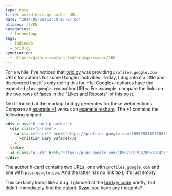 ```yaml
---
type: note
title: weird brid.gy author URLs
date: "2014-05-28T13:50:27-07:00"
aliases: /t/KN
categories:
  - technology
tags:
  - indieweb
  - brid.gy
syndication:
  - https://github.com/snarfed/bridgy/issues/160
---
```


For a while, I've noticed that [brid.gy][] was providing `profiles.google.com` URLs for authors for some Google+
activities. Today, I dug into it a little and discovered that it's only doing this for +1s; Google+ reshares have the
expected `plus.google.com` author URLs. For example, compare the links on the two rows of faces in the "Likes and
Reposts" of [this post][].

Next I looked at the markup brid.gy generates for these webmentions. Compare an [example +1][] versus an [example
reshare][]. The +1 contains the following snippet:

```html
<div class="h-card p-author">
  <div class="p-name">
    <a class="u-url" href="https://profiles.google.com/105078911987805797425"
      >Cristian Gary Bufadel</a
    >
  </div>
  <a class="u-url" href="https://plus.google.com/105078911987805797425"></a>
</div>
```

The author h-card contains two URLs, one with `profiles.google.com` and one with `plus.google.com`. And the latter has
no link text, it's just empty.

This certainly looks like a bug. I glanced at the [brid.gy code][] briefly, but didn't immediately find the culprit.
[Ryan][], you have any thoughts?

[brid.gy]: https://www.brid.gy/
[this post]: /2014/05/go-rest-apis-and-pointers#webmentions
[example +1]: https://brid-gy.appspot.com/like/googleplus/111832530347449196055/z13btbeotxa1xlagq04cjrvwdoeagrwasvc0k/105078911987805797425
[example reshare]: https://brid-gy.appspot.com/repost/googleplus/111832530347449196055/z12fcrxzklu1vrctk23xyz2h2ln5z1qau04/103038387682807517504
[brid.gy code]: https://github.com/snarfed/bridgy
[Ryan]: https://snarfed.org/
